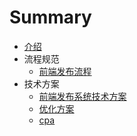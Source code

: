 # Summary

* [介绍](README.md)
* 流程规范
  * [前端发布流程](./fabu.md)
* 技术方案
  * [前端发布系统技术方案](前端发布系统技术方案.md)
  * [优化方案](优化方案.md)
  * [cpa](cpa.md)




